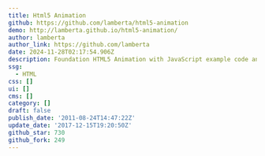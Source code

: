 ```yaml
---
title: Html5 Animation
github: https://github.com/lamberta/html5-animation
demo: http://lamberta.github.io/html5-animation/
author: lamberta
author_link: https://github.com/lamberta
date: 2024-11-28T02:17:54.906Z
description: Foundation HTML5 Animation with JavaScript example code and book exercises.
ssg:
  - HTML
css: []
ui: []
cms: []
category: []
draft: false
publish_date: '2011-08-24T14:47:22Z'
update_date: '2017-12-15T19:20:50Z'
github_star: 730
github_fork: 249
---
```

